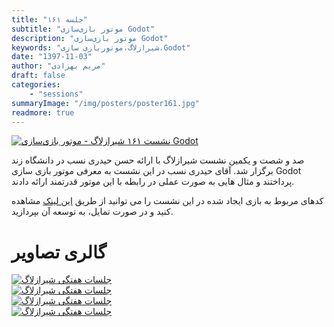 ```yaml
---
title: "جلسه ۱۶۱"
subtitle: "موتور بازی‌سازی Godot"
description: "موتور بازی‌سازی Godot"
keywords: "شیرازلاگ،موتوربازی سازی،Godot"
date: "1397-11-03"
author: "مریم بهزادی"
draft: false
categories:
    - "sessions"
summaryImage: "/img/posters/poster161.jpg"
readmore: true
---
```

[![نشست ۱۶۱ شیرازلاگ - موتور بازی‌سازی Godot](../../img/posters/poster161.jpg)](../../img/poster161.jpg)

صد و شصت و یکمین نشست شیرازلاگ با ارائه حسن حیدری نسب در دانشگاه زند برگزار شد. آقای حیدری نسب در این نشست به معرفی موتور بازی سازی Godot پرداختند و مثال هایی به صورت عملی در رابطه با این موتور قدرتمند ارائه دادند. 

کدهای مربوط به بازی ایجاد شده در این نشست را می توانید از طریق
  [این لینک](https://github.com/HassanHeydariNasab/lug)
  مشاهده کنید و در صورت تمایل، به توسعه آن بپردازید.
 
 <div class="row">
    <div class="col-lg-12">
        <h1 class="page-header">گالری تصاویر</h1>  
  <div class="col-lg-4 col-md-4 col-xs-6 thumb">
            <a class="thumbnail" href="#" data-image-id="" data-toggle="modal" data-title="نشست هفتگی شیرازلاگ با حضور جمعی از دوستان" data-caption="" data-image="../../img/IMG_20190406_080323.jpg" data-target="#image-gallery">
                <img class="img-responsive" src="../../img/IMG_20190406_080323.jpg"
                alt="جلسات هفتگی شیرازلاگ">
            </a>
        </div>
 <div class="col-lg-4 col-md-4 col-xs-6 thumb">
            <a class="thumbnail" href="#" data-image-id="" data-toggle="modal" data-title="نشست هفتگی شیرازلاگ با حضور جمعی از دوستان" data-caption="" data-image="../../img/IMG_20190406_080328.jpg" data-target="#image-gallery">
                <img class="img-responsive" src="../../img/IMG_20190406_080328.jpg"
                alt="جلسات هفتگی شیرازلاگ">
            </a>
        </div>
 <div class="col-lg-4 col-md-4 col-xs-6 thumb">
            <a class="thumbnail" href="#" data-image-id="" data-toggle="modal" data-title="نشست هفتگی شیرازلاگ با حضور جمعی از دوستان" data-caption="" data-image="../../img/IMG_20190406_080357.jpg" data-target="#image-gallery">
                <img class="img-responsive" src="../../img/IMG_20190406_080357.jpg"
                alt="جلسات هفتگی شیرازلاگ">
            </a>
        </div> 
        <div class="col-lg-4 col-md-4 col-xs-6 thumb">
            <a class="thumbnail" href="#" data-image-id="" data-toggle="modal" data-title="نشست هفتگی شیرازلاگ با حضور جمعی از دوستان" data-caption="" data-image="../../img/IMG_20190406_080321.jpg" data-target="#image-gallery">
                <img class="img-responsive" src="../../img/IMG_20190406_080321.jpg"
                alt="جلسات هفتگی شیرازلاگ">
            </a>
        </div>